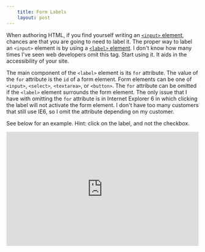 ```yaml
---
    title: Form Labels
    layout: post
---
```


When authoring HTML, if you find yourself writing an [`<input>` element][1],
chances are that you are going to need to label it.  The proper way to label an
`<input>` element is by using a [`<label>` element][2].  I don't know how many
times I've seen web developers omit this tag.  Start using it.  It aids in the
accessibility of your site.

The main component of the `<label>` element is its `for` attribute.  The value of
the `for` attribute is the `id` of a form element. Form elements can be one of
`<input>`, `<select>`, `<textarea>`, or `<button>`.  The `for` attribute can be
omitted if the `<label>` element surrounds the form element.  The only issue that
I have with omitting the `for` attribute is in Internet Explorer 6 in which
clicking the label will not activate the form element.  I don't have too many
customers that still use IE6, so I omit the attribute depending on my customer.

See below for an example. Hint: click on the label, and not the checkbox.

<iframe style="width: 100%; height: 300px" src="http://jsfiddle.net/kaleb/YvPHN/embedded/result%2Chtml%2Cjs/" allowfullscreen="allowfullscreen" frameborder="0"></iframe>

 [1]: http://dev.w3.org/html5/markup/input.html
 [2]: http://dev.w3.org/html5/markup/label.html